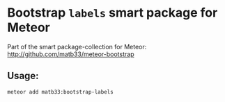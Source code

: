 # Bootstrap `labels` smart package for Meteor

Part of the smart package-collection for Meteor: http://github.com/matb33/meteor-bootstrap

## Usage:

`meteor add matb33:bootstrap-labels`